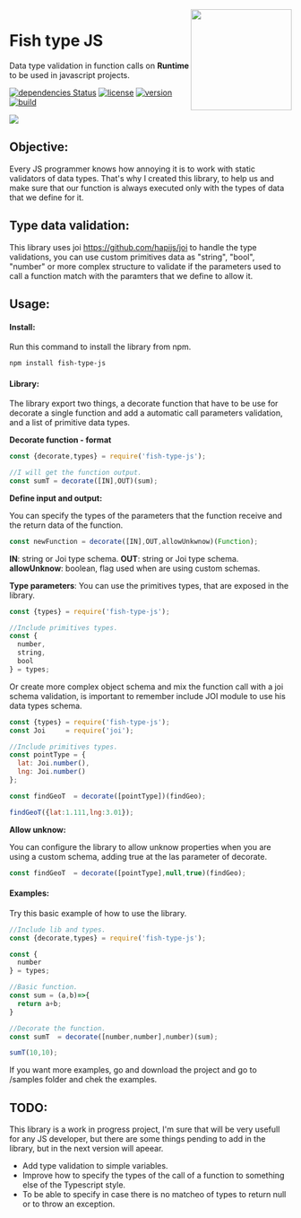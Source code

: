 <img src="https://github.com/damiancipolat/JS-Dynamic-type-validation/blob/master/doc/fish_2.png?raw=true" width="180px" align="right" />

# Fish type JS

Data type validation in function calls on **Runtime** to be used in javascript projects.

[![dependencies Status](https://david-dm.org/damiancipolat/Fish-type-JS.svg)](https://david-dm.org/damiancipolat/Fish-type-JS)
[![license](https://img.shields.io/badge/license-MIT-green.svg)](https://github.com/damiancipolat/Fish-type-JS/blob/master/LICENSE)
[![version](https://img.shields.io/badge/version-%3E%3D%201.0.0-green.svg)](https://github.com/damiancipolat/Fish-type-JShttps://github.com/damiancipolat/Fish-type-JS)
[![build](https://travis-ci.com/damiancipolat/Fish-type-JS.svg?branch=master)](https://travis-ci.com/damiancipolat/Fish-type-JS)

<a href="https://www.npmjs.com/package/fish-type-js"><img src="https://nodei.co/npm/fish-type-js.png?downloads=true"></a>

## Objective:
Every JS programmer knows how annoying it is to work with static validators of data types. That's why I created this library, to help us and make sure that our function is always executed only with the types of data that we define for it.

## Type data validation:
This library uses joi https://github.com/hapijs/joi to handle the type validations, you can use custom primitives data as "string", "bool", "number" or more complex structure to validate if the parameters used to call a function match with the paramters that we define to allow it.

## Usage:

#### Install:

Run this command to install the library from npm.
```sh
npm install fish-type-js
```
#### Library:
The library export two things, a decorate function that have to be use for decorate a single function and add a automatic call parameters validation, and a list of primitive data types.

**Decorate function - format**
```javascript
const {decorate,types} = require('fish-type-js');

//I will get the function output.
const sumT = decorate([IN],OUT)(sum);
```
**Define input and output:**

You can  specify the types of the parameters that the function receive and the return data of the function.

```javascript
const newFunction = decorate([IN],OUT,allowUnkwnow)(Function);

```
**IN**:  string or Joi type schema.
**OUT**: string or Joi type schema.
**allowUnknow**: boolean, flag used when are using custom schemas.


**Type parameters**:
You can use the primitives types, that are exposed in the library.

```javascript
const {types} = require('fish-type-js');

//Include primitives types.
const {
  number, 
  string,
  bool
} = types;

```

Or create more complex object schema and mix the function call with a joi schema validation, is important
to remember include JOI module to use his data types schema.

```javascript
const {types} = require('fish-type-js');
const Joi 	  = require('joi');

//Include primitives types.
const pointType = {
  lat: Joi.number(),
  lng: Joi.number()
};

const findGeoT  = decorate([pointType])(findGeo);

findGeoT({lat:1.111,lng:3.01});

```

**Allow unknow:**

You can configure the library to allow unknow properties when you are using a custom schema, adding true 
at the las parameter of decorate.

```javascript
const findGeoT  = decorate([pointType],null,true)(findGeo);
```

#### Examples:

Try this basic example of how to use the library.

```javascript
//Include lib and types.
const {decorate,types} = require('fish-type-js');

const {
  number
} = types;

//Basic function.
const sum = (a,b)=>{
  return a+b;
}

//Decorate the function.
const sumT  = decorate([number,number],number)(sum);

sumT(10,10);
```

If you want more examples, go and download the project and go to /samples folder and chek the examples.

## TODO:
This library is a work in progress project, I'm sure that will be very usefull for any JS developer, but there are some things pending to add in the library, but in the next version will apeear.

- Add type validation to simple variables.
- Improve how to specify the types of the call of a function to something else of the Typescript style.
- To be able to specify in case there is no matcheo of types to return null or to throw an exception.
